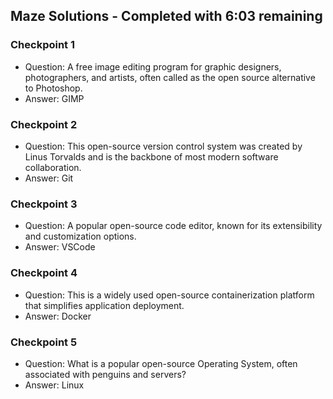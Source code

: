 ## Maze Solutions - Completed with 6:03 remaining
### Checkpoint 1
- Question: A free image editing program for graphic designers, photographers, and artists, often called as the open source alternative to Photoshop.
- Answer: GIMP

### Checkpoint 2
- Question: This open-source version control system was created by Linus Torvalds and is the backbone of most modern software collaboration.
- Answer: Git

### Checkpoint 3
- Question: A popular open-source code editor, known for its extensibility and customization options.
- Answer: VSCode

### Checkpoint 4
- Question: This is a widely used open-source containerization platform that simplifies application deployment.
- Answer: Docker

### Checkpoint 5
- Question: What is a popular open-source Operating System, often associated with penguins and servers?
- Answer: Linux
